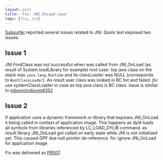 ```yaml
---
layout: post
title: 'fix: JNI_OnLoad case'
tags: [fix, jni]
---
```

[Subsurfer](https://gitter.im/MobiVM/robovm?at=5f175f7b43d5173b8c0da2a3) reported several issues related to JNI. Quick test exposed two issues:   
## Issue 1
JNI FindClass was not successful when was called from JNI_OnLoad (as result of System.loadLibrary for example)
root case: top java class on the stack was `java.lang.Runtime` and its classLoader was NULL (corresponds to `BootClassLoader`). As result user class was looked in BC list and failed.
*fix*: use systemClassLoader in case as top java class is BC class.
issue is similar to [robovm/robovm#352](https://github.com/robovm/robovm/issues/352)

## Issue 2
If application uses a dynamic framework or library that exposes JNI_OnLoad it being called in context of application image. This happens as dyld loads all symbols from libraries referenced by LC_LOAD_DYLIB command. as result library JNI_OnLoad got called on early state while JNI is not initialized yet. This caused GPF due null pointer de-reference.
fix: ignore JNI_OnLoad for application image

Fix was delivered as [PR507](https://github.com/MobiVM/robovm/pull/507).
